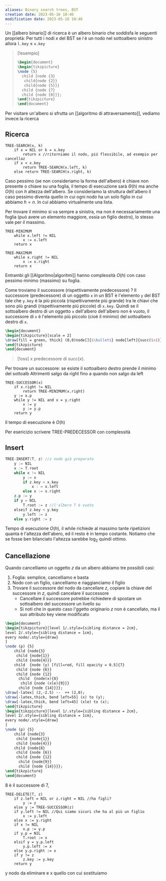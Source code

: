 ```yaml
---
aliases: Binary search trees, BST
creation date: 2023-05-16 10:46
modification date: 2023-05-16 10:46
---
```


Un [[albero binario]] di ricerca è un albero binario che soddisfa le seguenti proprietà:
Per tutti i nodi $x$ del BST se $l$ è un nodo nel sottoalbero sinistro allora `l.key` $\leq$ `x.key`

> [!esempio]
> ```tikz
> \begin{document}
> \begin{tikzpicture}
> \node {5}
> 	child {node {3}
> 	 child{node {2}}
> 	 child{node {5}}}
> 	child {node {7}
> 	child {node {8}}};
> \end{tikzpicture}
> \end{document}
> ```

Per visitare un'albero si sfrutta un [[algoritmo di attraversamento]], vediamo invece la ricerca

## Ricerca
```
TREE-SEARCH(x, k)
	if x = NIL or k = x.key
		return x //ritorniamo il nodo, piú flessibile, ad esempio per cancellaz
	if x < x.key
		return TREE-SEARCH(x.left, k)
	else return TREE-SEARCH(x.right, k)
```
 Caso pessimo (se non consideriamo la forma dell'albero) è chiave non presente o chiave su una foglia, il tempo di esecuzione sarà $\Theta(h)$ ma anche $O(h)$ con $h$ altezza dell'albero. Se consideriamo la struttura dell'albero il caso pessimo diventa quello in cui ogni nodo ha un solo figlio in cui abbiamo $h = n$. In cui abbiamo virtualmente una lista.

 Per trovare il minimo si va sempre a sinistra, ma non è necessariamente una foglia (può avere un elemento maggiore, ossia un figlio destro), lo stesso vale per il massimo.

```
TREE-MINIMUM
	while x.left != NIL
		x := x.left
	return x
```

```
TREE-MAXIMUM
	while x.right != NIL
		x := x.right
	return x
```

Entrambi gli [[Algoritmo|algoritmi]] hanno complessità $O(h)$ con caso pessimo minimo (massimo) su foglia.

Come troviamo il successore (rispettivamente predecessore) ? Il successore  (predecessore) di un oggetto `x` in un BST è l'elemento `y` del BST tale che `y.key` è la più piccola (rispettivamente piú grande) tra le chiavi che sono più grandi (rispettivamente piú piccole) di `x.key`.
Quindi se il sottoalbero destro di un oggetto `x` dell'albero dell'albero non è vuoto, il successore di `x` è l'elemento più piccolo (cioè il minimo) del sottoalbero destro di `x`.


```tikz
\begin{document}
\begin{tikzpicture}[scale = 2]
\draw[fill = green, thick] (0,0)node[]{$\bullet$} node[left]{succ($x$)} -- (1,1.4) node[above]{x} -- (2,0) -- (0,0);
\end{tikzpicture}
\end{document}
```
>[!oss] x predecessore di $\text{ succ}(x)$.

Per trovare un successore:
se esiste il sottoalbero destro
	prende il minimo del sottoalb
Altrimenti
	salgo da right fino a quando non salgo da left

```
TREE-SUCCESSOR(x)
	if x.right != NIL
		return TREE-MINIMUM(x.right)
	y := x.p
	while y != NIL and x = y.right
		x := y
		y := y.p
	return y
```

Il tempo di esecuzione è $O(h)$

Per esericizio scrivere TREE-PREDECESSOR con complessità

## Insert

```c
TREE-INSERT(T, z) //z nodo già preparato
	y := NIL
	x := T.root
	while x != NIL
		y := x
		if z.key < x.key
			x : = x.left
		else x := x.right
	z.p := y
	if y = NIL
		T.root := z //l'albero T è vuoto
	elseif z.key < y.key
		y.left := z
	else y.right := z

```

Tempo di esecuzione $O(h)$, il while richiede al massimo tante ripetizioni quanta è l'altezza dell'abero, ed il resto è in tempo costante. Notiamo che se fosse ben bilanciato l'altezza sarebbe $\log_{2}$ quindi ottimo.


## Cancellazione
Quando cancelliamo un oggetto $z$ da un albero abbiamo tre possibili casi:
1. Foglia: semplice, cancelliamo e basta
2. Nodo con un figlio, cancelliamo e riaggianciamo il figlio
3. Trovare il successore del nodo da cancellare $z$, copiare la chiave del successore in $z$, quindi cancelare il successore
	- Cancellare il successore potrebbe richiedere di spostare un sottoalbero del successore un livello su
	- Si noti che in questo caso l'ggetto originario $z$ non è cancellato, ma il suo attributo key viene modificato

```tikz
\begin{document}
\begin{tikzpicture}[level 1/.style={sibling distance = 2cm},
level 2/.style={sibling distance = 1cm},
every node/.style={draw}
]
\node (p) {5} 
	child {node{3}
	 child {node{1}}
	 child {node{4}}}
	child  {node (y) [fill=red, fill opacity = 0.5]{7}
	 child {node {6}}
	 child {node {12}
	  child  {node(x){8}
	   child {node (xle){9}}}
	  child {node {14}}}};
\draw[-latex] (2,-2.5) --  ++ (2,0);
\draw[-latex,thick, bend left=55] (x) to (y);
\draw[-latex,thick, bend left=45] (xle) to (x);
\end{tikzpicture}
\begin{tikzpicture}[level 1/.style={sibling distance = 2cm},
level 2/.style={sibling distance = 1cm},
every node/.style={draw}
]
\node (p) {5} 
	child {node{3}
	 child {node{1}}
	 child {node{4}}}
	child {node{8}
	 child {node {6}}
	 child {node {12}
	  child {node{9}}
	  child {node {14}}}};
\end{tikzpicture}
\end{document}
```

8 è il successore di 7,

```
TREE-DELETE(T, z)
	if z.left = NIL or z.right = NIL //ha figli?
		y := z
	else y := TREE-SUCCESSOR(z)
	if y.left != NIL //Qui siamo sicuri che ha al più un figlio
		x := y.left 
	else x := y.right
	if x != NIL
		x.p := y.p
	if y.p = NIL
		T.root := x
	elsif y = y.p.left
		y.p.left := x
	else y.p.right := x
	if y != z
		z.key := y.key
	return y
```

y nodo da eliminare e x quello con cui sostituiamo